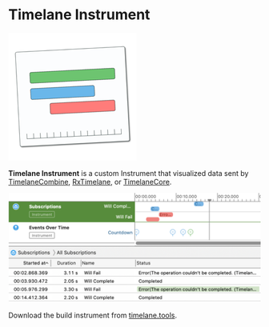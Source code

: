 # Timelane Instrument

![Timelane Icon](etc/Icon_128x128@2x.png)

**Timelane Instrument** is a custom Instrument that visualized data sent by [TimelaneCombine](https://github.com/icanzilb/TimelaneCombine), [RxTimelane](https://github.com/icanzilb/RxTimelane), or [TimelaneCore](https://github.com/icanzilb/TimelaneCore).

![Timelane Instrument](etc/timelane.png)

Download the build instrument from [timelane.tools](http://timelane.tools).